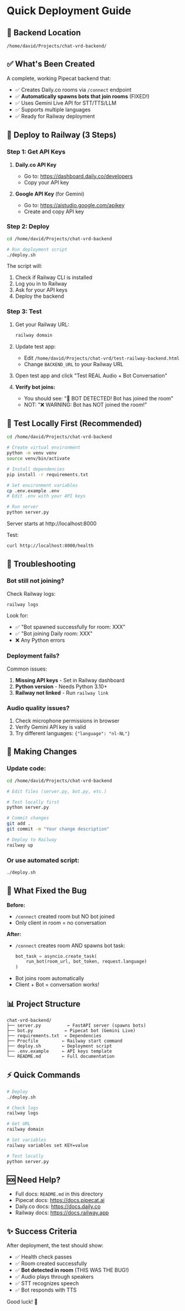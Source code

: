 # Quick Deployment Guide

## 📁 Backend Location
`/home/david/Projects/chat-vrd-backend/`

## ✅ What's Been Created

A complete, working Pipecat backend that:
- ✅ Creates Daily.co rooms via `/connect` endpoint
- ✅ **Automatically spawns bots that join rooms** (FIXED!)
- ✅ Uses Gemini Live API for STT/TTS/LLM
- ✅ Supports multiple languages
- ✅ Ready for Railway deployment

## 🚀 Deploy to Railway (3 Steps)

### Step 1: Get API Keys

1. **Daily.co API Key**
   - Go to: https://dashboard.daily.co/developers
   - Copy your API key

2. **Google API Key** (for Gemini)
   - Go to: https://aistudio.google.com/apikey
   - Create and copy API key

### Step 2: Deploy

```bash
cd /home/david/Projects/chat-vrd-backend

# Run deployment script
./deploy.sh
```

The script will:
1. Check if Railway CLI is installed
2. Log you in to Railway
3. Ask for your API keys
4. Deploy the backend

### Step 3: Test

1. Get your Railway URL:
   ```bash
   railway domain
   ```

2. Update test app:
   - Edit `/home/david/Projects/chat-vrd/test-railway-backend.html`
   - Change `BACKEND_URL` to your Railway URL

3. Open test app and click "Test REAL Audio + Bot Conversation"

4. **Verify bot joins:**
   - You should see: "🤖 BOT DETECTED! Bot has joined the room"
   - NOT: "❌ WARNING: Bot has NOT joined the room!"

## 🧪 Test Locally First (Recommended)

```bash
cd /home/david/Projects/chat-vrd-backend

# Create virtual environment
python -m venv venv
source venv/bin/activate

# Install dependencies
pip install -r requirements.txt

# Set environment variables
cp .env.example .env
# Edit .env with your API keys

# Run server
python server.py
```

Server starts at http://localhost:8000

Test:
```bash
curl http://localhost:8000/health
```

## 🔧 Troubleshooting

### Bot still not joining?

Check Railway logs:
```bash
railway logs
```

Look for:
- ✅ "Bot spawned successfully for room: XXX"
- ✅ "Bot joining Daily room: XXX"
- ❌ Any Python errors

### Deployment fails?

Common issues:
1. **Missing API keys** - Set in Railway dashboard
2. **Python version** - Needs Python 3.10+
3. **Railway not linked** - Run `railway link`

### Audio quality issues?

1. Check microphone permissions in browser
2. Verify Gemini API key is valid
3. Try different languages: `{"language": "nl-NL"}`

## 📝 Making Changes

### Update code:

```bash
cd /home/david/Projects/chat-vrd-backend

# Edit files (server.py, bot.py, etc.)

# Test locally first
python server.py

# Commit changes
git add .
git commit -m "Your change description"

# Deploy to Railway
railway up
```

### Or use automated script:

```bash
./deploy.sh
```

## 🎯 What Fixed the Bug

**Before:**
- `/connect` created room but NO bot joined
- Only client in room = no conversation

**After:**
- `/connect` creates room AND spawns bot task:
  ```python
  bot_task = asyncio.create_task(
      run_bot(room_url, bot_token, request.language)
  )
  ```
- Bot joins room automatically
- Client + Bot = conversation works!

## 📊 Project Structure

```
chat-vrd-backend/
├── server.py          ← FastAPI server (spawns bots)
├── bot.py            ← Pipecat bot (Gemini Live)
├── requirements.txt  ← Dependencies
├── Procfile         ← Railway start command
├── deploy.sh        ← Deployment script
├── .env.example     ← API keys template
└── README.md        ← Full documentation
```

## ⚡ Quick Commands

```bash
# Deploy
./deploy.sh

# Check logs
railway logs

# Get URL
railway domain

# Set variables
railway variables set KEY=value

# Test locally
python server.py
```

## 🆘 Need Help?

- Full docs: `README.md` in this directory
- Pipecat docs: https://docs.pipecat.ai
- Daily.co docs: https://docs.daily.co
- Railway docs: https://docs.railway.app

## ✨ Success Criteria

After deployment, the test should show:
- ✅ Health check passes
- ✅ Room created successfully  
- ✅ **Bot detected in room** (THIS WAS THE BUG!)
- ✅ Audio plays through speakers
- ✅ STT recognizes speech
- ✅ Bot responds with TTS

Good luck! 🚀
